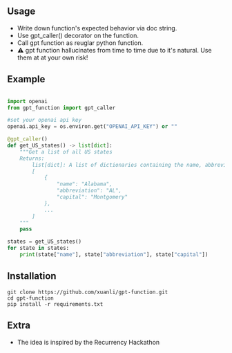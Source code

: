 ## Usage
* Write down function's expected behavior via doc string.
* Use gpt_caller() decorator on the function.
* Call gpt function as reuglar python function.
* :warning: gpt function hallucinates from time to time due to it's natural. Use them at at your own risk!

## Example

``` python

import openai
from gpt_function import gpt_caller

#set your openai api key
openai.api_key = os.environ.get("OPENAI_API_KEY") or ""

@gpt_caller()
def get_US_states() -> list[dict]:
    """Get a list of all US states
    Returns:
        list[dict]: A list of dictionaries containing the name, abbreviation, and capital of each US state. eg:
        [
            {
                "name": "Alabama",
                "abbreviation": "AL",
                "capital": "Montgomery"
            },
            ...
        ]
    """
    pass

states = get_US_states()
for state in states:
    print(state["name"], state["abbreviation"], state["capital"])
```

## Installation
```
git clone https://github.com/xuanli/gpt-function.git
cd gpt-function
pip install -r requirements.txt
```

## Extra
* The idea is inspired by the Recurrency Hackathon